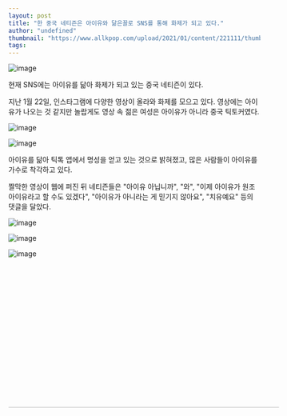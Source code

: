 ```yaml
---
layout: post
title: "한 중국 네티즌은 아이유와 닮은꼴로 SNS를 통해 화제가 되고 있다."
author: "undefined"
thumbnail: "https://www.allkpop.com/upload/2021/01/content/221111/thumb/1611331905-image.png"
tags: 
---
```



![image](https://www.allkpop.com/upload/2021/01/content/221111/1611331905-image.png)

현재 SNS에는 아이유를 닮아 화제가 되고 있는 중국 네티즌이 있다.

지난 1월 22일, 인스타그램에 다양한 영상이 올라와 화제를 모으고 있다. 영상에는 아이유가 나오는 것 같지만 놀랍게도 영상 속 젊은 여성은 아이유가 아니라 중국 틱토커였다.

![image](https://www.allkpop.com/upload/2021/01/content/221112/1611331936-image.png)

![image](https://www.allkpop.com/upload/2021/01/content/221112/1611331939-image.png)

아이유를 닮아 틱톡 앱에서 명성을 얻고 있는 것으로 밝혀졌고, 많은 사람들이 아이유를 가수로 착각하고 있다.

짤막한 영상이 웹에 퍼진 뒤 네티즌들은 "아이유 아닙니까", "와", "이제 아이유가 원조 아이유라고 할 수도 있겠다", "아이유가 아니라는 게 믿기지 않아요", "치유예요" 등의 댓글을 달았다.

![image](https://www.allkpop.com/upload/2021/01/content/221112/1611331945-image.png)

![image](https://www.allkpop.com/upload/2021/01/content/221112/1611331950-image.png)

![image](https://www.allkpop.com/upload/2021/01/content/221112/1611331954-image.png)


<div class="video_wrapper" style="padding-top: 56.25%;">
    <iframe class="instagram-media" id="instagram-embed-0" src="https://www.instagram.com/p/CKVoSAmHMu1/embed/captioned/?cr=1&amp;v=13&amp;wp=1080&amp;rd=https%3A%2F%2Fwww.allkpop.com&amp;rp=%2Farticle%2F2021%2F01%2Fone-chinese-netizen-is-making-headlines-on-social-media-for-her-close-resemblance-to-iu#%7B%22ci%22%3A0%2C%22os%22%3A2293.294999981299%2C%22ls%22%3A1725.5499999737367%2C%22le%22%3A1787.5449999701232%7D" allowtransparency="true" allowfullscreen="true" frameborder="0" height="0" data-instgrm-payload-id="instagram-media-payload-0" scrolling="no" style="background: white; max-width: 540px; width: calc(100% - 2px); border-radius: 3px; border: 1px solid rgb(219, 219, 219); box-shadow: none; display: block; margin: 0px; min-width: 326px; padding: 0px; position: absolute;"></iframe>
</div>

